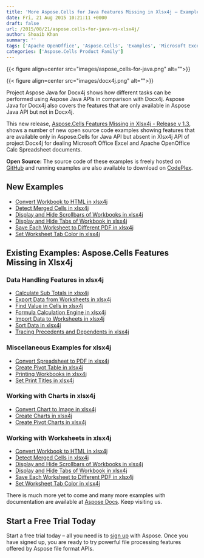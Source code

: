 ```yaml
---
title: 'More Aspose.Cells for Java Features Missing in Xlsx4j – Examples dealing Workbooks and Spreadsheets'
date: Fri, 21 Aug 2015 10:21:11 +0000
draft: false
url: /2015/08/21/aspose.cells-for-java-vs-xlsx4j/
author: Shoaib Khan
summary: ''
tags: ['Apache OpenOffice', 'Aspose.Cells', 'Examples', 'Microsoft Excel', 'java', 'spreadsheet']
categories: ['Aspose.Cells Product Family']
---
```




{{< figure align=center src="images/aspose_cells-for-java.png" alt="">}}




{{< figure align=center src="images/docx4j.png" alt="">}}


Project Aspose Java for Docx4j shows how different tasks can be performed using Aspose Java APIs in comparison with Docx4j. Aspose Java for Docx4j also covers the features that are only available in Aspose Java API but not in Docx4j.

This new release, [Aspose.Cells Features Missing in Xlsx4j - Release v 1.3][1], shows a number of new open source code examples showing features that are available only in Aspose.Cells for Java API but absent in Xlsx4j API of project Docx4j for dealing Microsoft Office Excel and Apache OpenOffice Calc Spreadsheet documents.

**Open Source:** The source code of these examples is freely hosted on [GitHub][2] and running examples are also available to download on [CodePlex][3].

## New Examples

*   [Convert Workbook to HTML in xlsx4j][4]
*   [Detect Merged Cells in xlsx4j][5]
*   [Display and Hide Scrollbars of Workbooks in xlsx4j][6]
*   [Display and Hide Tabs of Workbook in xlsx4j][7]
*   [Save Each Worksheet to Different PDF in xlsx4j][8]
*   [Set Worksheet Tab Color in xlsx4j][9]

## Existing Examples: Aspose.Cells Features Missing in Xlsx4j

### Data Handling Features in xlsx4j

*   [Calculate Sub Totals in xlsx4j][10]
*   [Export Data from Worksheets in xlsx4j][11]
*   [Find Value in Cells in xlsx4j][12]
*   [Formula Calculation Engine in xlsx4j][13]
*   [Import Data to Worksheets in xlsx4j][14]
*   [Sort Data in xlsx4j][15]
*   [Tracing Precedents and Dependents in xlsx4j][16]

### Miscellaneous Examples for xlsx4j

*   [Convert Spreadsheet to PDF in xlsx4j][17]
*   [Create Pivot Table in xlsx4j][18]
*   [Printing Workbooks in xlsx4j][19]
*   [Set Print Titles in xlsx4j][20]

### Working with Charts in xlsx4j

*   [Convert Chart to Image in xlsx4j][21]
*   [Create Charts in xlsx4j][22]
*   [Create Pivot Charts in xlsx4j][23]

### Working with Worksheets in xlsx4j

*   [Convert Workbook to HTML in xlsx4j][24]
*   [Detect Merged Cells in xlsx4j][25]
*   [Display and Hide Scrollbars of Workbooks in xlsx4j][26]
*   [Display and Hide Tabs of Workbook in xlsx4j][27]
*   [Save Each Worksheet to Different PDF in xlsx4j][28]
*   [Set Worksheet Tab Color in xlsx4j][29]

There is much more yet to come and many more examples with documentation are available at [Aspose Docs][30]. Keep visiting us.

## Start a Free Trial Today

Start a free trial today – all you need is to [sign up][31] with Aspose. Once you have signed up, you are ready to try powerful file processing features offered by Aspose file format APIs.




[1]: https://downloads.aspose.com/total
[2]: https://github.com/asposecells/Aspose_Cells_Java
[3]: https://downloads.aspose.com/total
[4]: https://docs.aspose.com/cells/java/convert-workbook-to-html-in-xlsx4j/
[5]: https://docs.aspose.com/cells/java/detect-merged-cells-in-xlsx4j/
[6]: https://docs.aspose.com/cells/java/display-and-hide-scrollbars-of-workbooks-in-xlsx4j/
[7]: https://docs.aspose.com/cells/java/display-and-hide-tabs-of-workbook-in-xlsx4j/
[8]: https://docs.aspose.com/cells/java/save-each-worksheet-to-different-pdf-in-xlsx4j/
[9]: https://docs.aspose.com/cells/java/set-worksheet-tab-color-in-xlsx4j/
[10]: https://docs.aspose.com/cells/java/calculate-sub-totals-in-xlsx4j/
[11]: https://docs.aspose.com/cells/java/export-data-from-worksheets-in-xlsx4j/
[12]: https://docs.aspose.com/cells/java/find-value-in-cells-in-xlsx4j/
[13]: https://docs.aspose.com/cells/java/formula-calculation-engine-in-xlsx4j/
[14]: https://docs.aspose.com/cells/java/import-data-to-worksheets-in-xlsx4j/
[15]: https://docs.aspose.com/cells/java/sort-data-in-xlsx4j/
[16]: https://docs.aspose.com/cells/java/tracing-precedents-and-dependents-in-xlsx4j/
[17]: https://docs.aspose.com/cells/java/convert-spreadsheet-to-pdf-in-xlsx4j/
[18]: https://docs.aspose.com/cells/java/create-pivot-table-in-xlsx4j/
[19]: https://docs.aspose.com/cells/java/printing-workbooks-in-xlsx4j/
[20]: https://docs.aspose.com/cells/java/set-print-titles-in-xlsx4j/
[21]: https://docs.aspose.com/cells/java/convert-chart-to-image-in-xlsx4j/
[22]: https://docs.aspose.com/cells/java/create-charts-in-xlsx4j/
[23]: https://docs.aspose.com/cells/java/create-pivot-charts-in-xlsx4j/
[24]: https://docs.aspose.com/cells/java/convert-workbook-to-html-in-xlsx4j/
[25]: https://docs.aspose.com/cells/java/detect-merged-cells-in-xlsx4j/
[26]: https://docs.aspose.com/cells/java/display-and-hide-scrollbars-of-workbooks-in-xlsx4j/
[27]: https://docs.aspose.com/cells/java/display-and-hide-tabs-of-workbook-in-xlsx4j/
[28]: https://docs.aspose.com/cells/java/save-each-worksheet-to-different-pdf-in-xlsx4j/
[29]: https://docs.aspose.com/cells/java/set-worksheet-tab-color-in-xlsx4j/
[30]: http://docs.aspose.com/
[31]: http://www.aspose.com/




